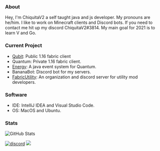### About
Hey, I'm ChiquitaV2 a self taught java and js developer. My pronouns are he/him. I like to work on Minecraft clients and Discord bots. If you need to contact me hit up my discord ChiquitaV2#3814. My main goal for 2021 is to learn V and Go.

### Current Project
* [Qubit](https://github.com/QuantumClient/Qubit): Public 1.16 fabric client
* Quantum: Private 1.16 fabric client.
* [Energy](https://github.com/QuantumClient/Energy): A java event system for Quantum.
* BananaBot: Discord bot for my servers.
* [FabricUtility](https://github.com/Fabric-Utility-Mods): An organization and discord server for utility mod developers.

### Software
* IDE: IntelliJ IDEA and Visual Studio Code.
* OS: MacOS and Ubuntu.

### Stats
![GitHub Stats](https://github-readme-stats.vercel.app/api?username=chiquitav2&count_private=true&show_icons=true&hide=issues&theme=material-palenight)

[![discord](https://img.shields.io/badge/Discord-h8EQyuYTK7-9080c2)](https://discord.gg/h8EQyuYTK7)
![](https://komarev.com/ghpvc/?username=chiquitav2&color=9080c2)
